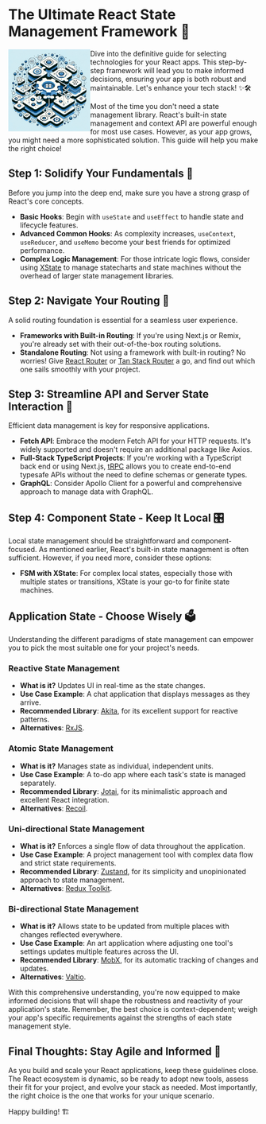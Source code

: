 # The Ultimate React State Management Framework 🚀

<picture>
  <source media="(prefers-color-scheme: dark)" alt="React State Management" align="right" width="165px" srcset="./images/logo.webp"/>
  <img alt="React State Management" align="left" width="165px" src="./images/logo.webp"/>
</picture>

Dive into the definitive guide for selecting technologies for your React apps. This step-by-step framework will lead you to make informed decisions, ensuring your app is both robust and maintainable. Let's enhance your tech stack! ✨🛠️

Most of the time you don't need a state management library. React's built-in state management and context API are powerful enough for most use cases. However, as your app grows, you might need a more sophisticated solution. This guide will help you make the right choice!

## Step 1: Solidify Your Fundamentals 🌟

Before you jump into the deep end, make sure you have a strong grasp of React's core concepts.

- **Basic Hooks**: Begin with `useState` and `useEffect` to handle state and lifecycle features.
- **Advanced Common Hooks**: As complexity increases, `useContext`, `useReducer`, and `useMemo` become your best friends for optimized performance.
- **Complex Logic Management**: For those intricate logic flows, consider using [XState](https://xstate.js.org/) to manage statecharts and state machines without the overhead of larger state management libraries.

## Step 2: Navigate Your Routing 🧭

A solid routing foundation is essential for a seamless user experience.

- **Frameworks with Built-in Routing**: If you're using Next.js or Remix, you're already set with their out-of-the-box routing solutions.
- **Standalone Routing**: Not using a framework with built-in routing? No worries! Give [React Router](https://reactrouter.com/) or [Tan Stack Router](https://tanstack.com/router) a go, and find out which one sails smoothly with your project.

## Step 3: Streamline API and Server State Interaction 📡

Efficient data management is key for responsive applications.

- **Fetch API**: Embrace the modern Fetch API for your HTTP requests. It's widely supported and doesn't require an additional package like Axios.
- **Full-Stack TypeScript Projects**: If you're working with a TypeScript back end or using Next.js, [tRPC](https://trpc.io/) allows you to create end-to-end typesafe APIs without the need to define schemas or generate types.
- **GraphQL**: Consider Apollo Client for a powerful and comprehensive approach to manage data with GraphQL.

## Step 4: Component State - Keep It Local 🎛️

Local state management should be straightforward and component-focused. As mentioned earlier, React's built-in state management is often sufficient. However, if you need more, consider these options:

- **FSM with XState**: For complex local states, especially those with multiple states or transitions, XState is your go-to for finite state machines.

## Application State - Choose Wisely 🗳️

Understanding the different paradigms of state management can empower you to pick the most suitable one for your project's needs.

### Reactive State Management

- **What is it?** Updates UI in real-time as the state changes.
- **Use Case Example**: A chat application that displays messages as they arrive.
- **Recommended Library**: [Akita](https://opensource.salesforce.com/akita/), for its excellent support for reactive patterns.
- **Alternatives**: [RxJS](https://rxjs.dev/).

### Atomic State Management

- **What is it?** Manages state as individual, independent units.
- **Use Case Example**: A to-do app where each task's state is managed separately.
- **Recommended Library**: [Jotai](https://github.com/pmndrs/jotai), for its minimalistic approach and excellent React integration.
- **Alternatives**: [Recoil](https://recoiljs.org/).

### Uni-directional State Management

- **What is it?** Enforces a single flow of data throughout the application.
- **Use Case Example**: A project management tool with complex data flow and strict state requirements.
- **Recommended Library**: [Zustand](https://github.com/pmndrs/zustand), for its simplicity and unopinionated approach to state management.
- **Alternatives**: [Redux Toolkit](https://redux-toolkit.js.org/).

### Bi-directional State Management

- **What is it?** Allows state to be updated from multiple places with changes reflected everywhere.
- **Use Case Example**: An art application where adjusting one tool's settings updates multiple features across the UI.
- **Recommended Library**: [MobX](https://mobx.js.org/README.html), for its automatic tracking of changes and updates.
- **Alternatives**: [Valtio](https://valtio.pmnd.rs/).

With this comprehensive understanding, you're now equipped to make informed decisions that will shape the robustness and reactivity of your application's state. Remember, the best choice is context-dependent; weigh your app's specific requirements against the strengths of each state management style.

## Final Thoughts: Stay Agile and Informed 🔄

As you build and scale your React applications, keep these guidelines close. The React ecosystem is dynamic, so be ready to adopt new tools, assess their fit for your project, and evolve your stack as needed. Most importantly, the right choice is the one that works for your unique scenario.

Happy building! 🏗️
